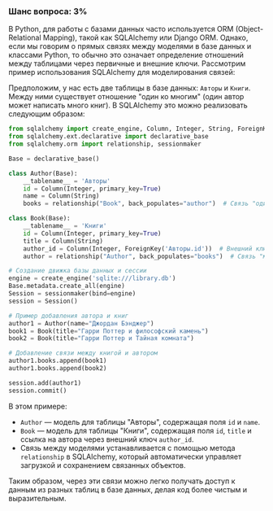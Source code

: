 ### Шанс вопроса: 3%

В Python, для работы с базами данных часто используется ORM (Object-Relational Mapping), такой как SQLAlchemy или Django ORM. Однако, если мы говорим о прямых связях между моделями в базе данных и классами Python, то обычно это означает определение отношений между таблицами через первичные и внешние ключи. Рассмотрим пример использования SQLAlchemy для моделирования связей:

Предположим, у нас есть две таблицы в базе данных: `Авторы` и `Книги`. Между ними существует отношение "один ко многим" (один автор может написать много книг). В SQLAlchemy это можно реализовать следующим образом:

```python
from sqlalchemy import create_engine, Column, Integer, String, ForeignKey
from sqlalchemy.ext.declarative import declarative_base
from sqlalchemy.orm import relationship, sessionmaker

Base = declarative_base()

class Author(Base):
    __tablename__ = 'Авторы'
    id = Column(Integer, primary_key=True)
    name = Column(String)
    books = relationship("Book", back_populates="author")  # Связь "один ко многим"

class Book(Base):
    __tablename__ = 'Книги'
    id = Column(Integer, primary_key=True)
    title = Column(String)
    author_id = Column(Integer, ForeignKey('Авторы.id'))  # Внешний ключ к таблице Авторов
    author = relationship("Author", back_populates="books")  # Связь "многие к одному"

# Создание движка базы данных и сессии
engine = create_engine('sqlite:///library.db')
Base.metadata.create_all(engine)
Session = sessionmaker(bind=engine)
session = Session()

# Пример добавления автора и книг
author1 = Author(name="Джордан Бэнджер")
book1 = Book(title="Гарри Поттер и философский камень")
book2 = Book(title="Гарри Поттер и Тайная комната")

# Добавление связи между книгой и автором
author1.books.append(book1)
author1.books.append(book2)

session.add(author1)
session.commit()
```

В этом примере:
- `Author` — модель для таблицы "Авторы", содержащая поля `id` и `name`.
- `Book` — модель для таблицы "Книги", содержащая поля `id`, `title` и ссылка на автора через внешний ключ `author_id`.
- Связь между моделями устанавливается с помощью метода `relationship` в SQLAlchemy, который автоматически управляет загрузкой и сохранением связанных объектов.

Таким образом, через эти связи можно легко получать доступ к данным из разных таблиц в базе данных, делая код более чистым и выразительным.